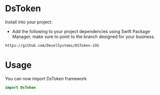 # DsToken

Install into your project:

- Add the following to your project dependencies using Swift Package Manager, make sure to point to the branch designed for your business.

```bash
https://github.com/DevelSystems/DSToken-iOS
```
# Usage
You can now import DsToken framework

```swift
import DsToken
```
